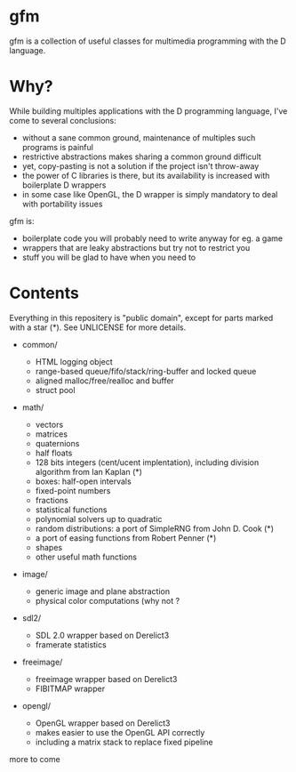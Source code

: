 gfm
===

gfm is a collection of useful classes for multimedia programming with the D language.


Why?
====

While building multiples applications with the D programming language, I've come to several conclusions:
  * without a sane common ground, maintenance of multiples such programs is painful
  * restrictive abstractions makes sharing a common ground difficult
  * yet, copy-pasting is not a solution if the project isn't throw-away
  * the power of C libraries is there, but its availability is increased with boilerplate D wrappers
  * in some case like OpenGL, the D wrapper is simply mandatory to deal with portability issues

gfm is:
  * boilerplate code you will probably need to write anyway for eg. a game
  * wrappers that are leaky abstractions but try not to restrict you
  * stuff you will be glad to have when you need to


Contents
========

Everything in this repositery is "public domain", except for parts marked with a star (*).
See UNLICENSE for more details.


* common/
  * HTML logging object
  * range-based queue/fifo/stack/ring-buffer and locked queue
  * aligned malloc/free/realloc and buffer
  * struct pool


* math/
  * vectors
  * matrices
  * quaternions
  * half floats
  * 128 bits integers (cent/ucent implentation), including division algorithm from Ian Kaplan (*)
  * boxes: half-open intervals
  * fixed-point numbers
  * fractions
  * statistical functions
  * polynomial solvers up to quadratic
  * random distributions: a port of SimpleRNG from John D. Cook (*)
  * a port of easing functions from Robert Penner (*)
  * shapes
  * other useful math functions


* image/
  * generic image and plane abstraction
  * physical color computations (why not ?


* sdl2/
  * SDL 2.0 wrapper based on Derelict3
  * framerate statistics


* freeimage/
  * freeimage wrapper based on Derelict3
  * FIBITMAP wrapper


* opengl/
  * OpenGL wrapper based on Derelict3
  * makes easier to use the OpenGL API correctly
  * including a matrix stack to replace fixed pipeline
  
more to come
